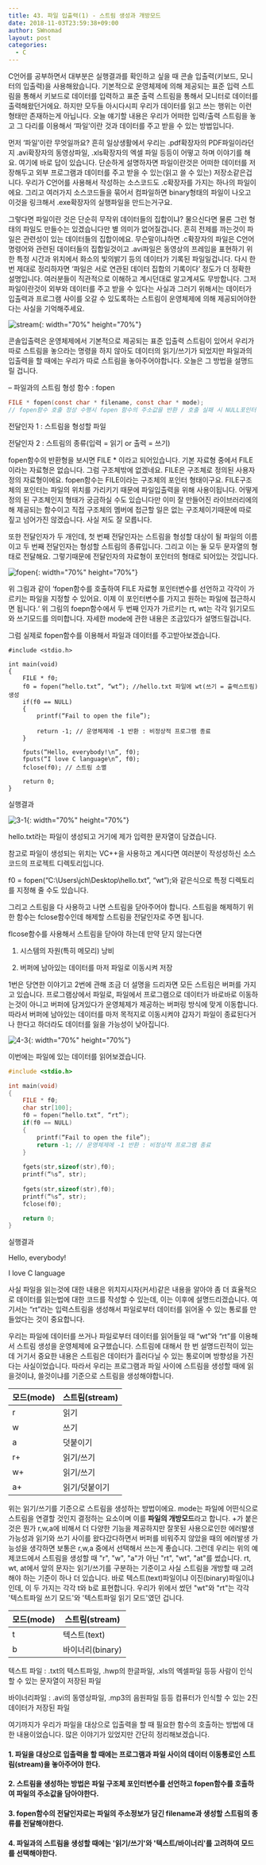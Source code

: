 ```yaml
---
title: 43. 파일 입출력(1) - 스트림 생성과 개방모드
date: 2018-11-03T23:59:38+09:00
author: SWnomad
layout: post
categories:
  - C
---
```


C언어를 공부하면서 대부분은 실행결과를 확인하고 싶을 때 콘솔 입출력(키보드, 모니터의 입출력)을 사용해왔습니다. 기본적으로 운영체제에 의해 제공되는 표준 입력 스트림을 통해서 키보드로 데이터를 입력하고 표준 출력 스트림을 통해서 모니터로 데이터를 출력해왔던거에요. 하지만 모두들 아시다시피 우리가 데이터를 읽고 쓰는 행위는 이런 형태만 존재하는게 아닙니다. 오늘 얘기할 내용은 우리가 어떠한 입력/출력 스트림을 놓고 그 다리를 이용해서 ‘파일’이란 것과 데이터를 주고 받을 수 있는 방법입니다.

먼저 ‘파일’이란 무엇일까요? 흔히 일상생활에서 우리는 .pdf확장자의 PDF파일이라던지 .avi확장자의 동영상파일, .xls확장자의 엑셀 파일 등등이 어떻고 하며 이야기를 해요. 여기에 바로 답이 있습니다. 단순하게 설명하자면 파일이란것은 어떠한 데이터를 저장해두고 외부 프로그램과 데이터를 주고 받을 수 있는(읽고 쓸 수 있는) 저장소같은겁니다. 우리가 C언어를 사용해서 작성하는 소스코드도 .c확장자를 가지는 하나의 파일이에요. 그리고 여러가지 소스코드들을 묶어서 컴파일하면 binary형태의 파일이 나오고 이것을 링크해서 .exe확장자의 실행파일을 만드는거구요.

그렇다면 파일이란 것은 단순히 무작위 데이터들의 집합이냐? 물으신다면 물론 그런 형태의 파일도 만들수는 있겠습니다만 별 의미가 없어질겁니다. 흔히 전제를 까는것이 파일은 관련성이 있는 데이터들의 집합이에요. 무슨말이냐하면 .c확장자의 파일은 C언어 명령어와 관련된 데이터들의 집합일것이고 .avi파일은 동영상의 프레임을 표현하기 위한 특정 시간과 위치에서 화소의 빛의밝기 등의 데이터가 기록된 파일일겁니다. 다시 한 번 제대로 정리하자면 ‘파일은 서로 연관된 데이터 집합의 기록이다’ 정도가 더 정확한 설명입니다. 여러분들이 직관적으로 이해하고 계시던대로 알고계셔도 무방합니다. 그저 파일이란것이 외부와 데이터를 주고 받을 수 있다는 사실과 그러기 위해서는 데이터가 입출력과 프로그램 사이를 오갈 수 있도록하는 스트림이 운영체제에 의해 제공되어야한다는 사실을 기억해주세요.

![stream](/images/2018/09/stream.jpg){: width="70%" height="70%"}

콘솔입출력은 운영체제에서 기본적으로 제공되는 표준 입출력 스트림이 있어서 우리가 따로 스트림을 놓으라는 명령을 하지 않아도 데이터의 읽기/쓰기가 되었지만 파일과의 입출력을 할 때에는 우리가 따로 스트림을 놓아주어야합니다. 오늘은 그 방법을 설명드릴 겁니다.

– 파일과의 스트림 형성 함수 : fopen

~~~ c
FILE * fopen(const char * filename, const char * mode);
// fopen함수 호출 정상 수행시 fopen 함수의 주소값을 반환 / 호출 실패 시 NULL포인터 반환
~~~

전달인자 1 : 스트림을 형성할 파일

전달인자 2 : 스트림의 종류(입력 = 읽기 or 출력 = 쓰기)</td> </tr> </tbody> </table>

fopen함수의 반환형을 보시면 FILE * 이라고 되어있습니다. 기본 자료형 중에서 FILE이라는 자료형은 없습니다. 그럼 구조체밖에 없겠네요. FILE은 구조체로 정의된 사용자 정의 자료형이에요. fopen함수는 FILE이라는 구조체의 포인터 형태이구요. FILE구조체의 포인터는 파일의 위치를 가리키기 때문에 파일입출력을 위해 사용이됩니다. 어떻게 정의 된 구조체인지 형태가 궁금하실 수도 있습니다만 이미 잘 만들어진 라이브러리에의해 제공되는 함수이고 직접 구조체의 멤버에 접근할 일은 없는 구조체이기때문에 따로 짚고 넘어가진 않겠습니다. 사실 저도 잘 모릅니다.

또한 전달인자가 두 개인데, 첫 번째 전달인자는 스트림을 형성할 대상이 될 파일의 이름이고 두 번째 전달인자는 형성할 스트림의 종류입니다. 그리고 이는 둘 모두 문자열의 형태로 전달해요. 그렇기때문에 전달인자의 자료형이 포인터의 형태로 되어있는 것입니다.

![fopen](/images/2018/09/fopen.jpg){: width="70%" height="70%"}
        
위 그림과 같이 ‘fopen함수를 호출하여 FILE 자료형 포인터변수를 선언하고 각각이 가르키는 파일을 지정할 수 있어요. 이제 이 포인터변수를 가지고 원하는 파일에 접근하시면 됩니다.‘ 위 그림의 foepn함수에서 두 번째 인자가 가르키는 rt, wt는 각각 읽기모드와 쓰기모드를 의미합니다. 자세한 mode에 관한 내용은 조금있다가 설명드릴겁니다.

그럼 실제로 fopen함수를 이용해서 파일과 데이터를 주고받아보겠습니다.

~~~
#include <stdio.h>

int main(void)
{
	FILE * f0;
	f0 = fopen(“hello.txt”, “wt”); //hello.txt 파일에 wt(쓰기 = 출력스트림) 생성
	if(f0 == NULL)
	{
		printf(“Fail to open the file”);
		
		return -1; // 운영체제에 -1 반환 : 비정상적 프로그램 종료
	}

	fputs(“Hello, everybody!\n”, f0);
	fputs(“I love C language\n”, f0);
	fclose(f0); // 스트림 소멸

	return 0;
}
~~~

실행결과

![3-1](/images/2018/09/3-1.png){: width="70%" height="70%"}
 
hello.txt라는 파일이 생성되고 거기에 제가 입력한 문자열이 담겼습니다.

참고로 파일이 생성되는 위치는 VC++을 사용하고 계시다면 여러분이 작성성하신 소스코드의 프로젝트 디렉토리입니다.

f0 = fopen(“C:\\Users\\jch\\Desktop\\hello.txt”, “wt”);와 같은식으로 특정 디렉토리를 지정해 줄 수도 있습니다.

그리고 스트림을 다 사용하고 나면 스트림을 닫아주어야 합니다. 스트림을 해제하기 위한 함수는 fclose함수인데 해제할 스트림을 전달인자로 주면 됩니다.

flcose함수를 사용해서 스트림을 닫아야 하는데 만약 닫지 않는다면

1. 시스템의 자원(특히 메모리) 낭비

2. 버퍼에 남아있는 데이터를 마저 파일로 이동시켜 저장

1번은 당연한 이야기고 2번에 관해 조금 더 설명을 드리자면 모든 스트림은 버퍼를 가지고 있습니다. 프로그램상에서 파일로, 파일에서 프로그램으로 데이터가 바로바로 이동하는것이 아니고 버퍼에 담겨있다가 운영체제가 제공하는 버퍼링 방식에 맞게 이동합니다. 따라서 버퍼에 남아있는 데이터를 마저 목적지로 이동시켜야 갑자기 파일이 종료된다거나 한다고 하더라도 데이터를 잃을 가능성이 낮아집니다.
              
![4-3](/images/2018/09/4-3.jpg){: width="70%" height="70%"}
 
이번에는 파일에 있는 데이터를 읽어보겠습니다.

~~~ c
#include <stdio.h>

int main(void)
{
	FILE * f0;
	char str[100];
	f0 = fopen(“hello.txt”, “rt”);
	if(f0 == NULL)
	{
		printf(“Fail to open the file”);
		return -1; // 운영체제에 -1 반환 : 비정상적 프로그램 종료
	}
	
	fgets(str,sizeof(str),f0);
	printf(“%s”, str);
	
	fgets(str,sizeof(str),f0);
	printf(“%s”, str);
	fclose(f0);

	return 0;
}
~~~

실행결과

Hello, everybody!

I love C language

사실 파일을 읽는것에 대한 내용은 위치지시자(커서)같은 내용을 알아야 좀 더 효율적으로 데이터를 읽는법에 대한 코드를 작성할 수 있는데, 이는 이후에 설명드리겠습니다. 여기서는 “rt”라는 입력스트림을 생성해서 파일로부터 데이터를 읽어올 수 있는 통로를 만들었다는 것이 중요합니다.

우리는 파일에 데이터를 쓰거나 파일로부터 데이터를 읽어들일 때 “wt”와 “rt”를 이용해서 스트림 생성을 운영체제에 요구했습니다. 스트림에 대해서 한 번 설명드린적이 있는데 거기서 중요한 내용은 스트림은 데이터가 흘러다닐 수 있는 통로이며 방향성을 가진다는 사실이었습니다. 따라서 우리는 프로그램과 파일 사이에 스트림을 생성할 때에 읽을것이냐, 쓸것이냐를 기준으로 스트림을 생성해야합니다.               

|모드(mode)|스트림(stream)|
|---------|-----------|
|r|읽기|
|w|쓰기|
|a|덧붙이기|
|r+|읽기/쓰기|
|w+|읽기/쓰기|
|a+|읽기/덧붙이기|

위는 읽기/쓰기를 기준으로 스트림을 생성하는 방법이에요. mode는 파일에 어떤식으로 스트림을 연결할 것인지 결정하는 요소이며 이를 **파일의 개방모드**라고 합니다. +가 붙은것은 뭔가 r,w,a에 비해서 더 다양한 기능을 제공하지만 잘못된 사용으로인한 에러발생 가능성과 읽기와 쓰기 사이를 왔다갔다하면서 버퍼를 비워주지 않았을 때의 에러발생 가능성을 생각하면 보통은 r,w,a 중에서 선택해서 쓰는게 좋습니다.
그런데 우리는 위의 예제코드에서 스트림을 생성할 때 "r", "w", "a"가 아닌 "rt", "wt", "at"를 썼습니다. rt, wt, at에서 앞의 문자는 읽기/쓰기를 구분하는 기준이고 사실 스트림을 개방할 때 고려해야 하는 기준이 하나 더 있습니다. 바로 텍스트(text)파일이냐 이진(binary)파일이냐 인데, 이 두 가지는 각각 t와 b로 표현합니다. 우리가 위에서 썼던 "wt"와 "rt"는 각각 '텍스트파일 쓰기 모드'와 '텍스트파일 읽기 모드'였던 겁니다.

|모드(mode)|스트림(stream)|
|--------|------------|
|t|텍스트(text)|
|b|바이너리(binary)|

텍스트 파일 : .txt의 텍스트파일, .hwp의 한글파일, .xls의 엑셀파일 등등 사람이 인식할 수 있는 문자열이 저장된 파일

바이너리파일 : .avi의 동영상파일, .mp3의 음원파일 등등 컴퓨터가 인식할 수 있는 2진데이터가 저장된 파일

여기까지가 우리가 파일을 대상으로 입출력을 할 때 필요한 함수의 호출하는 방법에 대한 내용이었습니다. 많은 이야기가 있었지만 간단히 정리해보겠습니다.

#### 1. 파일을 대상으로 입출력을 할 때에는 프로그램과 파일 사이의 데이터 이동통로인 스트림(stream)을 놓아주어야 한다.

#### 2. 스트림을 생성하는 방법은 파일 구조체 포인터변수를 선언하고 fopen함수를 호출하여 파일의 주소값을 담아야한다.

#### 3. fopen함수의 전달인자로는 파일의 주소정보가 담긴 filename과 생성할 스트림의 종류를 전달해야한다.

#### 4. 파일과의 스트림을 생성할 때에는 '읽기/쓰기'와 '텍스트/바이너리'를 고려하여 모드를 선택해야한다.